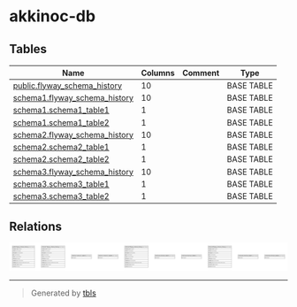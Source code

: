 # akkinoc-db

## Tables

| Name | Columns | Comment | Type |
| ---- | ------- | ------- | ---- |
| [public.flyway_schema_history](public.flyway_schema_history.md) | 10 |  | BASE TABLE |
| [schema1.flyway_schema_history](schema1.flyway_schema_history.md) | 10 |  | BASE TABLE |
| [schema1.schema1_table1](schema1.schema1_table1.md) | 1 |  | BASE TABLE |
| [schema1.schema1_table2](schema1.schema1_table2.md) | 1 |  | BASE TABLE |
| [schema2.flyway_schema_history](schema2.flyway_schema_history.md) | 10 |  | BASE TABLE |
| [schema2.schema2_table1](schema2.schema2_table1.md) | 1 |  | BASE TABLE |
| [schema2.schema2_table2](schema2.schema2_table2.md) | 1 |  | BASE TABLE |
| [schema3.flyway_schema_history](schema3.flyway_schema_history.md) | 10 |  | BASE TABLE |
| [schema3.schema3_table1](schema3.schema3_table1.md) | 1 |  | BASE TABLE |
| [schema3.schema3_table2](schema3.schema3_table2.md) | 1 |  | BASE TABLE |

## Relations

![er](schema.svg)

---

> Generated by [tbls](https://github.com/k1LoW/tbls)
